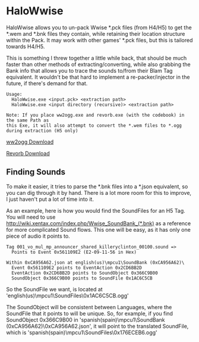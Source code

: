 # HaloWwise
HaloWwise allows you to un-pack Wwise \*.pck files (from H4/H5) to get the \*.wem and \*.bnk files they contain, while retaining their location structure within the Pack. It may work with other games' \*.pck files, but this is tailored towards H4/H5.

This is something I threw together a little while back, that should be much faster than other methods of extracting/converting, while also grabbing the Bank info that allows you to trace the sounds to/from their Blam Tag equivalent. It wouldn't be that hard to implement a re-packer/injector in the future, if there's demand for that.
```
Usage:
  HaloWwise.exe <input.pck> <extraction path>
  HaloWwise.exe <input directory (recursive)> <extraction path>

Note: If you place ww2ogg.exe and revorb.exe (with the codebook) in the same Path as
this Exe, it will also attempt to convert the *.wem files to *.ogg during extraction (H5 only)
```
[ww2ogg Download](https://github.com/hcs64/ww2ogg/releases/download/0.24/ww2ogg024.zip)

[Revorb Download](http://yirkha.fud.cz/progs/foobar2000/revorb.exe)

## Finding Sounds

To make it easier, it tries to parse the \*.bnk files into a \*.json equivalent, so you can dig through it by hand. There is a lot more room for this to improve, I just haven't put a lot of time into it.

As an example, here is how you would find the SoundFiles for an H5 Tag. You will need to use <http://wiki.xentax.com/index.php/Wwise_SoundBank_(*.bnk)> as a reference for more complicated Sound flows. This one will be easy, as it has only one piece of audio it points to.
```
Tag 001_vo_mul_mp_announcer_shared_killeryclinton_00100.sound =>
  Points to Event 0x561109E2 (E2-09-11-56 in Hex)

Within 0xCA956A62.json at english(us)\mpcu1\SoundBank (0xCA956A62)\
  Event 0x561109E2 points to EventAction 0x2CD6BB2D
  EventAction 0x2CD6BB2D points to SoundObject 0x366C9B00
  SoundObject 0x366C9B00 points to SoundFile 0x1AC6C5CB
```

So the SoundFile we want, is located at 'english(us)\mpcu1\SoundFiles\0x1AC6C5CB.ogg'

The SoundObject will be consistent between Languages, where the SoundFile that it points to will be unique. So, for example, if you find SoundObject 0x366C9B00 in 'spanish(spain)\mpcu1\SoundBank (0xCA956A62)\0xCA956A62.json', it will point to the translated SoundFile, which is 'spanish(spain)\mpcu1\SoundFiles\0x176ECEB6.ogg'
